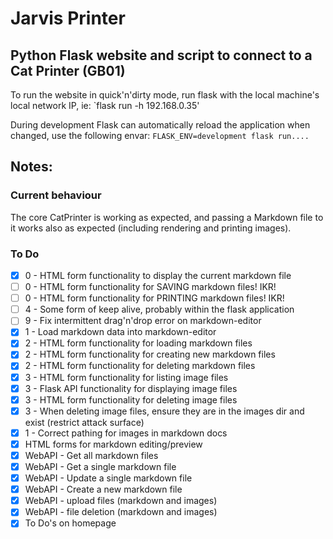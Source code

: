 # Jarvis Printer
## Python Flask website and script to connect to a Cat Printer (GB01)

To run the website in quick'n'dirty mode, run flask with the local machine's local network IP, ie: `flask run -h 192.168.0.35'

During development Flask can automatically reload the application when changed, use the following envar: `FLASK_ENV=development flask run....`


## Notes:

### Current behaviour
The core CatPrinter is working as expected, and passing a Markdown file to it works also as expected (including rendering and printing images).

### To Do
 - [X] 0 - HTML form functionality to display the current markdown file
 - [ ] 0 - HTML form functionality for SAVING markdown files! IKR!
 - [ ] 0 - HTML form functionality for PRINTING markdown files! IKR!
 - [ ] 4 - Some form of keep alive, probably within the flask application
 - [ ] 9 - Fix intermittent drag'n'drop error on markdown-editor
 - [X] 1 - Load markdown data into markdown-editor
 - [X] 2 - HTML form functionality for loading markdown files
 - [X] 2 - HTML form functionality for creating new markdown files
 - [X] 2 - HTML form functionality for deleting markdown files
 - [X] 3 - HTML form functionality for listing image files
 - [X] 3 - Flask API functionality for displaying image files
 - [X] 3 - HTML form functionality for deleting image files
 - [X] 3 - When deleting image files, ensure they are in the images dir and exist (restrict attack surface)
 - [X] 1 - Correct pathing for images in markdown docs
 - [X] HTML forms for markdown editing/preview
 - [X] WebAPI - Get all markdown files
 - [X] WebAPI - Get a single markdown file
 - [X] WebAPI - Update a single markdown file
 - [X] WebAPI - Create a new markdown file
 - [X] WebAPI - upload files (markdown and images)
 - [X] WebAPI - file deletion (markdown and images)
 - [X] To Do's on homepage
